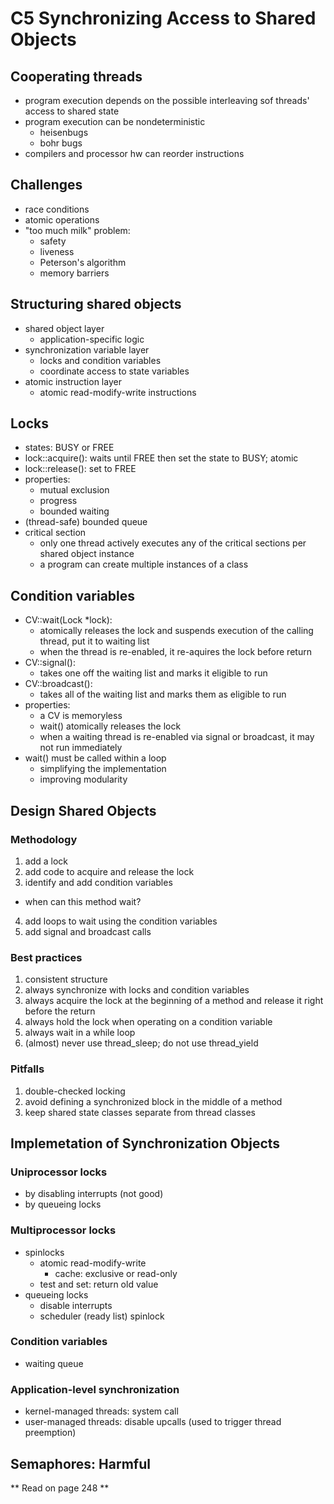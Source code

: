 # C5 Synchronizing Access to Shared Objects
## Cooperating threads
- program execution depends on the possible interleaving sof threads' access to shared state
- program execution can be nondeterministic
  - heisenbugs
  - bohr bugs
- compilers and processor hw can reorder instructions

## Challenges
- race conditions
- atomic operations
- "too much milk" problem:
  - safety
  - liveness
  - Peterson's algorithm
  - memory barriers

## Structuring shared objects
- shared object layer
  - application-specific logic
- synchronization variable layer
  - locks and condition variables
  - coordinate access to state variables
- atomic instruction layer
  - atomic read-modify-write instructions

## Locks
- states: BUSY or FREE
- lock::acquire(): waits until FREE then set the state to BUSY; atomic
- lock::release(): set to FREE
- properties:
  - mutual exclusion
  - progress
  - bounded waiting
- (thread-safe) bounded queue
- critical section
  - only one thread actively executes any of the critical sections per shared object instance
  - a program can create multiple instances of a class

## Condition variables
- CV::wait(Lock *lock): 
  - atomically releases the lock and suspends execution of the calling thread, put it to waiting list
  - when the thread is re-enabled, it re-aquires the lock before return
- CV::signal(): 
  - takes one off the waiting list and marks it eligible to run
- CV::broadcast(): 
  - takes all of the waiting list and marks them as eligible to run
- properties:
  - a CV is memoryless
  - wait() atomically releases the lock
  - when a waiting thread is re-enabled via signal or broadcast, it may not run immediately
- wait() must be called within a loop
  - simplifying the implementation
  - improving modularity

## Design Shared Objects
### Methodology
1. add a lock
2. add code to acquire and release the lock
3. identify and add condition variables
  - when can this method wait?
4. add loops to wait using the condition variables
5. add signal and broadcast calls

### Best practices
1. consistent structure
2. always synchronize with locks and condition variables
3. always acquire the lock at the beginning of a method and release it right before the return
4. always hold the lock when operating on a condition variable
5. always wait in a while loop
6. (almost) never use thread_sleep; do not use thread_yield

### Pitfalls
1. double-checked locking
2. avoid defining a synchronized block in the middle of a method
3. keep shared state classes separate from thread classes

## Implemetation of Synchronization Objects
### Uniprocessor locks
- by disabling interrupts (not good)
- by queueing locks

### Multiprocessor locks
- spinlocks
  - atomic read-modify-write
    - cache: exclusive or read-only
  - test and set: return old value
- queueing locks
  - disable interrupts
  - scheduler (ready list) spinlock

### Condition variables
- waiting queue

### Application-level synchronization
- kernel-managed threads: system call
- user-managed threads: disable upcalls (used to trigger thread preemption)

## Semaphores: Harmful

** Read on page 248 **
